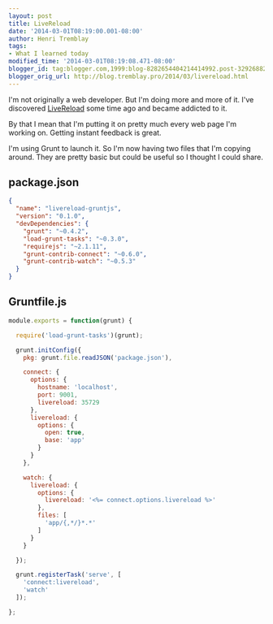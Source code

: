 ```yaml
---
layout: post
title: LiveReload
date: '2014-03-01T08:19:00.001-08:00'
author: Henri Tremblay
tags:
- What I learned today
modified_time: '2014-03-01T08:19:08.471-08:00'
blogger_id: tag:blogger.com,1999:blog-8282654404214414992.post-3292688260847820432
blogger_orig_url: http://blog.tremblay.pro/2014/03/livereload.html
---
```


I'm not originally a web developer. But I'm doing more and more of it. I've discovered [LiveReload](http://livereload.com) 
some time ago and became addicted to it.

By that I mean that I'm putting it on pretty much every web page I'm working on. Getting instant feedback is great.

I'm using Grunt to launch it. So I'm now having two files that I'm copying around. They are pretty basic but could be 
useful so I thought I could share.

## package.json

```json
{
  "name": "livereload-gruntjs",
  "version": "0.1.0",
  "devDependencies": {
    "grunt": "~0.4.2",
    "load-grunt-tasks": "~0.3.0",
    "requirejs": "~2.1.11",
    "grunt-contrib-connect": "~0.6.0",
    "grunt-contrib-watch": "~0.5.3"
  }
}
```

## Gruntfile.js

```javascript
module.exports = function(grunt) {

  require('load-grunt-tasks')(grunt);

  grunt.initConfig({
    pkg: grunt.file.readJSON('package.json'),

    connect: {
      options: {
        hostname: 'localhost',
        port: 9001,
        livereload: 35729
      },
      livereload: {
        options: {
          open: true,
          base: 'app'
        }
      }
    },

    watch: {
      livereload: {
        options: {
          livereload: '<%= connect.options.livereload %>'
        },
        files: [
          'app/{,*/}*.*'
        ]
      }
    }

  });

  grunt.registerTask('serve', [
    'connect:livereload',
    'watch'
  ]);

};
```
